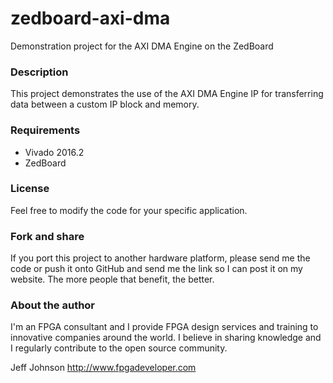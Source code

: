 zedboard-axi-dma
================

Demonstration project for the AXI DMA Engine on the ZedBoard

### Description

This project demonstrates the use of the AXI DMA Engine IP for transferring
data between a custom IP block and memory.

### Requirements

* Vivado 2016.2
* ZedBoard

### License

Feel free to modify the code for your specific application.

### Fork and share

If you port this project to another hardware platform, please send me the
code or push it onto GitHub and send me the link so I can post it on my
website. The more people that benefit, the better.

### About the author

I'm an FPGA consultant and I provide FPGA design services and training to
innovative companies around the world. I believe in sharing knowledge and
I regularly contribute to the open source community.

Jeff Johnson
http://www.fpgadeveloper.com